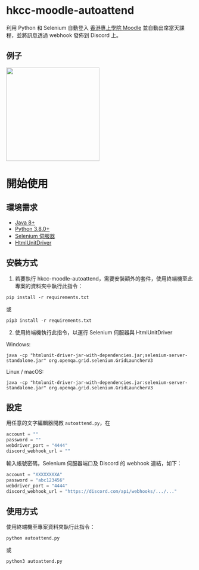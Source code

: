 # hkcc-moodle-autoattend
利用 Python 和 Selenium 自動登入 [香港專上學院 Moodle](https://moodle.cpce-polyu.edu.hk/) 並自動出席當天課程，並將訊息透過 webhook 發佈到 Discord 上。

## 例子
<img src="https://i.imgur.com/tM9mVbW.png" width="250">

# 開始使用
## 環境需求
- [Java 8+](https://www.java.com/zh-TW/download/)
- [Python 3.8.0+](https://www.python.org/)
- [Selenium 伺服器](https://www.selenium.dev/downloads/)
- [HtmlUnitDriver](https://github.com/SeleniumHQ/htmlunit-driver/releases)

## 安裝方式
1. 若要執行 hkcc-moodle-autoattend，需要安裝額外的套件，使用終端機至此專案的資料夾中執行此指令：

```
pip install -r requirements.txt
```
或
```
pip3 install -r requirements.txt
```

2. 使用終端機執行此指令，以運行 Selenium 伺服器與 HtmlUnitDriver

Windows:
```
java -cp "htmlunit-driver-jar-with-dependencies.jar;selenium-server-standalone.jar" org.openqa.grid.selenium.GridLauncherV3
```

Linux / macOS:
```
java -cp "htmlunit-driver-jar-with-dependencies.jar:selenium-server-standalone.jar" org.openqa.grid.selenium.GridLauncherV3
```

## 設定
用任意的文字編輯器開啟 `autoattend.py`，在
```py
account = ""
password = ""
webdriver_port = "4444"
discord_webhook_url = ""
```
輸入帳號密碼，Selenium 伺服器端口及 Discord 的 webhook 連結，如下：
```py
account = "XXXXXXXXA"
password = "abc123456"
webdriver_port = "4444"
discord_webhook_url = "https://discord.com/api/webhooks/.../..."
```

## 使用方式
使用終端機至專案資料夾執行此指令：
```
python autoattend.py
```
或
```
python3 autoattend.py
```

